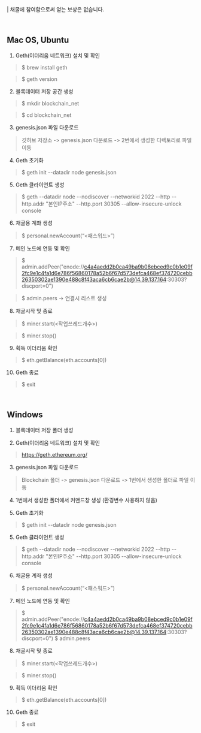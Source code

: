 | 채굴에 참여함으로써 얻는 보상은 없습니다.

</br>

## Mac OS, Ubuntu

1. Geth(이더리움 네트워크) 설치 및 확인
> $ brew install geth

> $ geth version

2. 블록데이터 저장 공간 생성
> $ mkdir blockchain_net

> $ cd blockchain_net

3. genesis.json 파일 다운로드
> 깃허브 저장소 -> genesis.json 다운로드 -> 2번에서 생성한 디렉토리로 파일 이동

4. Geth 초기화
> $ geth init --datadir node genesis.json

5. Geth 클라이언트 생성
> $ geth --datadir node --nodiscover --networkid 2022 --http --http.addr "본인IP주소" --http.port 30305 --allow-insecure-unlock console  

6. 채굴용 계좌 생성
> $ personal.newAccount(“<패스워드>”)

7. 메인 노드에 연동 및 확인
> $ admin.addPeer("enode://c4a4aedd2b0ca49ba9b08ebced9c0b1e09f2fc9e1c4fa1d6e786f56860178a52b6f67d573defca468ef374720cebb26350302ae1390e488c8f43aca6cb6cae2b@14.39.137.164:30303?discport=0")

> $ admin.peers -> 연결시 리스트 생성

8. 채굴시작 및 종료
> $ miner.start(<작업쓰레드개수>)

> $ miner.stop()

9. 획득 이더리움 확인
> $ eth.getBalance(eth.accounts[0])

10. Geth 종료
> $ exit

</br>

## Windows

1. 블록데이터 저장 폴더 생성

2. Geth(이더리움 네트워크) 설치 및 확인
> https://geth.ethereum.org/

3. genesis.json 파일 다운로드
> Blockchain 폴더 -> genesis.json 다운로드 -> 1번에서 생성한 폴더로 파일 이동

4. 1번에서 생성한 폴더에서 커맨드창 생성 (환경변수 사용하지 않음)

5. Geth 초기화
> $ geth init --datadir node genesis.json

5. Geth 클라이언트 생성
> $ geth --datadir node --nodiscover --networkid 2022 --http --http.addr "본인IP주소" --http.port 30305 --allow-insecure-unlock console  

6. 채굴용 계좌 생성
> $ personal.newAccount(“<패스워드>”)

7. 메인 노드에 연동 및 확인
> $ admin.addPeer("enode://c4a4aedd2b0ca49ba9b08ebced9c0b1e09f2fc9e1c4fa1d6e786f56860178a52b6f67d573defca468ef374720cebb26350302ae1390e488c8f43aca6cb6cae2b@14.39.137.164:30303?discport=0")
> $ admin.peers

8. 채굴시작 및 종료
> $ miner.start(<작업쓰레드개수>)

> $ miner.stop()

9. 획득 이더리움 확인
> $ eth.getBalance(eth.accounts[0])

10. Geth 종료
> $ exit
